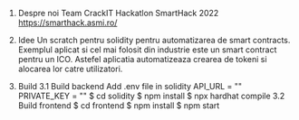 1. Despre noi
Team CrackIT
Hackatlon SmartHack 2022 https://smarthack.asmi.ro/

2. Idee
 Un scratch pentru solidity pentru automatizarea de smart contracts. Exemplul aplicat si cel mai folosit din industrie este un smart contract pentru un ICO. Astefel aplicatia automatizeaza crearea de tokeni si alocarea lor catre utilizatori. 

3. Build
    3.1 Build backend
        Add .env file in solidity
        API_URL  = ""
        PRIVATE_KEY = ""
        $ cd solidity
        $ npm install
        $ npx hardhat compile
    3.2 Build frontend
        $ cd frontend
        $ npm install
        $ npm start




